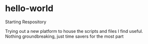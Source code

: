 # hello-world
Starting Respository 

Trying out a new platform to house the scripts and files I find useful. Nothing groundbreaking, just time savers for the most part
